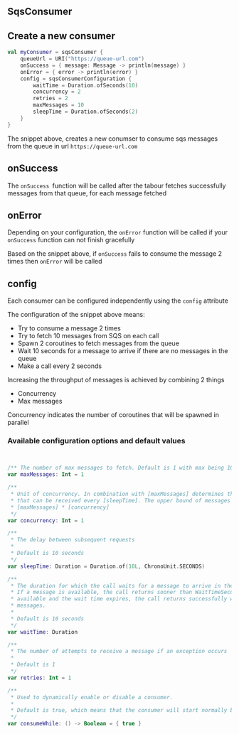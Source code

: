 ## SqsConsumer

## Create a new consumer

```kotlin
val myConsumer = sqsConsumer {
    queueUrl = URI("https://queue-url.com")
    onSuccess = { message: Message -> println(message) }
    onError = { error -> println(error) }
    config = sqsConsumerConfiguration {
        waitTime = Duration.ofSeconds(10)
        concurrency = 2
        retries = 2
        maxMessages = 10
        sleepTime = Duration.ofSeconds(2)
    }
}

```

The snippet above, creates a new conumser to consume sqs messages from the queue in url `https://queue-url.com`

## onSuccess

The `onSuccess `function will be called after the tabour fetches successfully messages from that queue, for each message
fetched

## onError

Depending on your configuration, the `onError` function will be called if your `onSuccess` function can not finish
gracefully

Based on the snippet above, if `onSuccess` fails to consume the message 2 times then `onError` will be called

## config

Each consumer can be configured independently using the `config` attribute

The configuration of the snippet above means:

- Try to consume a message 2 times
- Try to fetch 10 messages from SQS on each call
- Spawn 2 coroutines to fetch messages from the queue
- Wait 10 seconds for a message to arrive if there are no messages in the queue
- Make a call every 2 seconds

Increasing the throughput of messages is achieved by combining 2 things

- Concurrency
- Max messages

Concurrency indicates the number of coroutines that will be spawned in parallel

### Available configuration options and default values

```kotlin


/** The number of max messages to fetch. Default is 1 with max being 10 */
var maxMessages: Int = 1

/**
 * Unit of concurrency. In combination with [maxMessages] determines the max number of messages
 * that can be received every [sleepTime]. The upper bound of messages every [sleepTime] is
 * [maxMessages] * [concurrency]
 */
var concurrency: Int = 1

/**
 * The delay between subsequent requests
 *
 * Default is 10 seconds
 */
var sleepTime: Duration = Duration.of(10L, ChronoUnit.SECONDS)

/**
 * The duration for which the call waits for a message to arrive in the queue before returning.
 * If a message is available, the call returns sooner than WaitTimeSeconds. If no messages are
 * available and the wait time expires, the call returns successfully with an empty list of
 * messages.
 *
 * Default is 10 seconds
 */
var waitTime: Duration

/**
 * The number of attempts to receive a message if an exception occurs
 *
 * Default is 1
 */
var retries: Int = 1

/**
 * Used to dynamically enable or disable a consumer.
 *
 * Default is true, which means that the consumer will start normally by default
 */
var consumeWhile: () -> Boolean = { true }
```